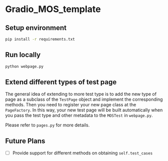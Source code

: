 # Gradio_MOS_template

## Setup environment

```bash
pip install -r requirements.txt
```

## Run locally

```python
python webpage.py
```

## Extend different types of test page

The general idea of extending to more test type is to add the new type of page as a subclass of the `TestPage` object and implement the corresponding methods. Then you need to register your new page class at the `PageFactory`. In this way, your new test page will be built automatically when you pass the test type and other metadata to the `MOSTest` in `webpage.py`.

Please refer to `pages.py` for more details.

## Future Plans

- [ ] Provide support for different methods on obtaining `self.test_cases`